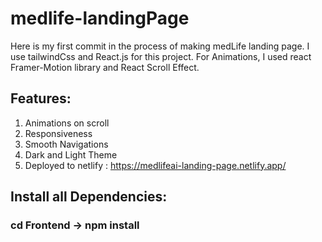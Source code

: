 # medlife-landingPage

Here is my first commit in the process of making medLife landing page. I use tailwindCss and React.js for this project.
For Animations, I used react Framer-Motion library and React Scroll Effect. 

## Features: 
1) Animations on scroll
2) Responsiveness
3) Smooth Navigations
4) Dark and Light Theme
5) Deployed to netlify : https://medlifeai-landing-page.netlify.app/


## Install all Dependencies: 
### cd Frontend -> npm install
